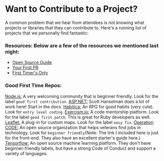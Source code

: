 # Want to Contribute to a Project?

A common problem that we hear from attendees is not knowing what projects or libraries that they can contribute to. Here's a running list of projects that we personally find fantastic:

###  Resources: Below are a few of the resources we mentioned last night:
* [Open Source Guide](https://opensource.guide/)
* [Your First PR](https://yourfirstpr.github.io/)
* [First Timer's Only](http://www.firsttimersonly.com/)

### Good First Time Repos:
[Node.js:](https://github.com/nodejs/node) A very welcoming community that is beginner friendly. Look for the label `good first contribution`.
[ASP.NET:](https://github.com/aspnet) Scott Hanselman does a lot of work here! Start in the docs.
[Habitica:](https://github.com/HabitRPG/habitica) An RPG for good habits (very cute). Look for `entry level coding`.
[Exercism.io:](https://github.com/exercism/exercism.io) A code mentorship platform. Look for the label `good first patch`. This is great for Ruby developers as well.
[Leaflet:](https://github.com/Leaflet/Leaflet) A plug-in for custom maps. Look for the label `easy fix`.
[Operation CODE:](https://github.com/OperationCode) An open source organization that helps veterans find jobs in technology. Look for `beginner friendly`(Note: The link I included here is just for the front-end. They also have an excellent starter's guide here.)
[Tensorflow:](https://github.com/tensorflow/tensorflow) An open source machine learning platform. They don't have beginner-friendly labels, but have a strong Code of Conduct and support a variety of languages.
